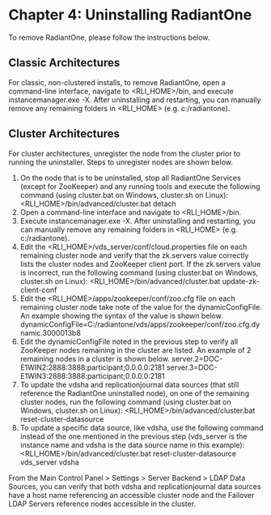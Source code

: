 # Chapter 4: Uninstalling RadiantOne

To remove RadiantOne, please follow the instructions below.

## Classic Architectures

For classic, non-clustered installs, to remove RadiantOne, open a command-line interface,
navigate to <RLI_HOME>/bin, and execute instancemanager.exe -X. After uninstalling and
restarting, you can manually remove any remaining folders in <RLI_HOME> (e.g. c:/radiantone).

## Cluster Architectures

For cluster architectures, unregister the node from the cluster prior to running the uninstaller.
Steps to unregister nodes are shown below.

1. On the node that is to be uninstalled, stop all RadiantOne Services (except for ZooKeeper) and any running tools and execute the following command (using cluster.bat on Windows, cluster.sh on Linux):
    <RLI_HOME>/bin/advanced/cluster.bat detach
2. Open a command-line interface and navigate to <RLI_HOME>/bin.
3. Execute instancemanager.exe -X. After uninstalling and restarting, you can manually remove any remaining folders in <RLI_HOME> (e.g. c:/radiantone).
4. Edit the <RLI_HOME>/vds_server/conf/cloud.properties file on each remaining cluster node and verify that the zk.servers value correctly lists the cluster nodes and ZooKeeper client port. If the zk.servers value is incorrect, run the following command (using    cluster.bat on Windows, cluster.sh on Linux):
    <RLI_HOME>/bin/advanced/cluster.bat update-zk-client-conf
5. Edit the <RLI_HOME>/apps/zookeeper/conf/zoo.cfg file on each remaining cluster node take note of the value for the dynamicConfigFile. An example showing the syntax of the value is shown below.
    dynamicConfigFile=C:/radiantone/vds/apps/zookeeper/conf/zoo.cfg.dynamic.3000013b8
6. Edit the dynamicConfigFile noted in the previous step to verify all ZooKeeper nodes remaining in the cluster are listed. An example of 2 remaining nodes in a cluster is shown below.
    server.2=DOC-E1WIN2:2888:3888:participant;0.0.0.0:2181
    server.3=DOC-E1WIN3:2888:3888:participant;0.0.0.0:2181
7. To update the vdsha and replicationjournal data sources (that still reference the RadiantOne uninstalled node), on one of the remaining cluster nodes, run the following command (using cluster.bat on Windows, cluster.sh on Linux):
    <RLI_HOME>/bin/advanced/cluster.bat reset-cluster-datasource
8. To update a specific data source, like vdsha, use the following command instead of the one mentioned in the previous step (vds_server is the instance name and vdsha is the data source name in this example):
    <RLI_HOME>/bin/advanced/cluster.bat reset-cluster-datasource vds_server vdsha

From the Main Control Panel > Settings > Server Backend > LDAP Data Sources, you can verify that both vdsha and replicationjournal data sources have a host name referencing an accessible cluster node and the Failover LDAP Servers reference nodes accessible in the cluster.
